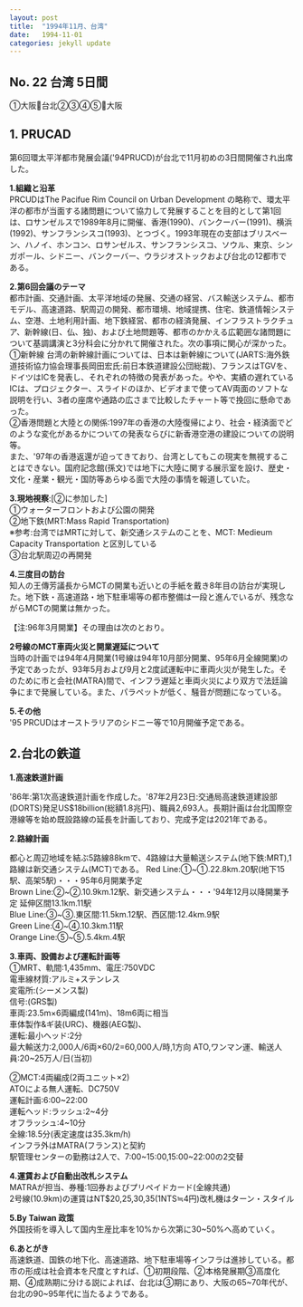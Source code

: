 ```yaml
---
layout: post
title:  "1994年11月、台湾"
date:   1994-11-01
categories: jekyll update
---
```


## No. 22 台湾 5日間

①大阪🛫台北②③④⑤🛫大阪

## 1. PRUCAD<br>
第6回環太平洋都市発展会議('94PRUCD)が台北で11月初めの3日間開催され出席した。

**1.組織と沿革**<br>
PRCUDはThe Pacifue Rim Council on Urban Development の略称で、環太平洋の都市が当面する諸問題について協力して発展することを目的として第1回は、ロサンゼルスで1989年8月に開催、香港(1990)、バンクーバー(1991)、横浜(1992)、サンフランシスコ(1993)、とつづく。1993年現在の支部はブリスベーン、ハノイ、ホンコン、ロサンゼルス、サンフランシスコ、ソウル、東京、シンガポール、シドニー、バンクーバー、ウラジオストックおよび台北の12都市である。

**2.第6回会議のテーマ**<br>
都市計画、交通計画、太平洋地域の発展、交通の経営、バス輸送システム、都市モデル、高速道路、駅周辺の開発、都市環境、地域提携、住宅、鉄道情報システム、空港、土地利用計画、地下鉄経営、都市の経済発展、インフラストラクチュア、新幹線(日、仏、独)、および土地問題等、都市のかかえる広範囲な諸問題について基調講演と3分科会に分かれて開催された。次の事項に関心が深かった。<br>
①新幹線 台湾の新幹線計画については、日本は新幹線について(JARTS:海外鉄道技術協力協会理事長岡田宏氏:前日本鉄道建設公団総裁)、フランスはTGVを、ドイツはICを発表し、それぞれの特徴の発表があった。やや、実績の遅れているICは、プロジェクター、スライドのほか、ビデオまで使ってAV両面のソフトな説明を行い、3者の座席や通路の広さまで比較したチャート等で挽回に懸命であった。<br>
②香港問題と大陸との関係:1997年の香港の大陸復帰により、社会・経済面でどのような変化があるかについての発表ならびに新香港空港の建設についての説明等。<br>
また、'97年の香港返還が迫ってきており、台湾としてもこの現実を無視することはできない。国府記念館(孫文)では地下に大陸に関する展示室を設け、歴史・文化・産業・観光・国防等あらゆる面で大陸の事情を報道していた。

**3.現地視察**:[②に参加した]<br>
①ウォーターフロントおよび公園の開発<br>
②地下鉄(MRT:Mass Rapid Transportation)<br>
※参考:台湾ではMRTに対して、新交通システムのことを、MCT: Medieum Capacity Transportation と区別している<br>
③台北駅周辺の再開発

**4.三度目の訪台**<br>
知人の王傳芳議長からMCTの開業も近いとの手紙を戴き8年目の訪台が実現した。地下鉄・高速道路・地下駐車場等の都市整備は一段と進んでいるが、残念ながらMCTの開業は無かった。

【注:96年3月開業】その理由は次のとおり。

**2号線のMCT車両火災と開業遅延について**<br>
当時の計画では94年4月開業(1号線は94年10月部分開業、95年6月全線開業)の予定であったが、93年5月および9月と2度試運転中に車両火災が発生した。そのために市と会社(MATRA)間で、インフラ遅延と車両火災により双方で法廷論争にまで発展している。また、パラペットが低く、騒音が問題になっている。

**5.その他**<br>
'95 PRCUDはオーストラリアのシドニー等で10月開催予定である。

## 2.台北の鉄道

**1.高速鉄道計画**

'86年:第1次高速鉄道計画を作成した。'87年2月23日:交通局高速鉄道建設部(DORTS)発足US$18billion(総額1.8兆円)、職員2,693人。長期計画は台北国際空港線等を始め既設路線の延長を計画しており、完成予定は2021年である。

**2.路線計画**

都心と周辺地域を結ぶ5路線88kmで、4路線は大量輸送システム(地下鉄:MRT),1路線は新交通システム(MCT)である。
Red Line:①~①.22.8km.20駅(地下15駅、高架5駅)・・・95年6月開業予定<br>
Brown Line:②~②.10.9km.12駅、新交通システム・・・'94年12月以降開業予定 延伸区間13.1km.11駅<br>
Blue Line:③~③.東区間:11.5km.12駅、西区間:12.4km.9駅<br>
Green Line:④~④.10.3km.11駅<br>
Orange Line:⑤~⑤.5.4km.4駅<br>

**3.車両、設備および運転計画等**<br>
①MRT、軌間:1,435mm、電圧:750VDC<br>
電車線材質:アルミ+ステンレス<br>
変電所:(シーメンス製)<br>
信号:(GRS製)<br>
車両:23.5m×6両編成(141m)、18m6両に相当<br>
車体製作&ギ装(URC)、機器(AEG製)、<br>
運転:最小ヘッド:2分<br>
最大輸送力:2,000人/6両×60/2=60,000人/時,1方向
ATO,ワンマン運、輸送人員:20~25万人/日(当初)<br>

②MCT:4両編成(2両ユニット×2)<br>
ATOによる無人運転、DC750V<br>
運転計画:6:00~22:00<br>
運転ヘッド:ラッシュ:2~4分<br>
オフラッシュ:4~10分<br>
全線:18.5分(表定速度は35.3km/h)<br>
インフラ外はMATRA(フランス)と契約<br>
駅管理センターの勤務は2人で、7:00~15:00,15:00~22:00の2交替<br>

**4.運賃および自動出改札システム**<br>
MATRAが担当、券種:1回券およびプリペイドカード(全線共通)<br>
2号線(10.9km)の運賃はNT$20,25,30,35(1NTS≒4円)改札機はターン・スタイル<br>

**5.By Taiwan 政策**<br>
外国技術を導入して国内生産比率を10%から次第に30~50%へ高めていく。

**6.あとがき**<br>
高速鉄道、国鉄の地下化、高速道路、地下駐車場等インフラは進捗している。都市の形成は社会資本を尺度とすれば、①初期段階、②本格発展期③高度化期、④成熟期に分ける説によれば、台北は③期にあり、大阪の65~70年代が、台北の90~95年代に当たるようである。
